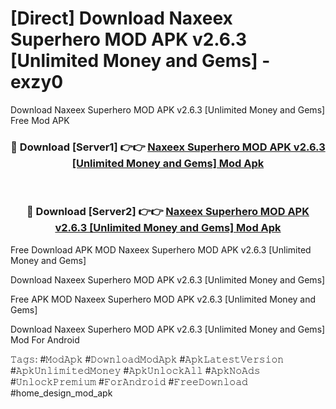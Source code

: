 # [Direct] Download Naxeex Superhero MOD APK v2.6.3 [Unlimited Money and Gems] - exzy0
Download Naxeex Superhero MOD APK v2.6.3 [Unlimited Money and Gems] Free Mod APK

<div align="center">
<h3>🔴 Download [Server1] 👉👉 <a href="https://apk-comot.site?title=Naxeex_Superhero_MOD_APK_v2.6.3_[Unlimited_Money_and_Gems]">Naxeex Superhero MOD APK v2.6.3 [Unlimited Money and Gems] Mod Apk</a></h3><br>

<h3>🔴 Download [Server2] 👉👉 <a href="https://apk-comot.site?title=Naxeex_Superhero_MOD_APK_v2.6.3_[Unlimited_Money_and_Gems]">Naxeex Superhero MOD APK v2.6.3 [Unlimited Money and Gems] Mod Apk</a></h3>
</div>


Free Download APK MOD Naxeex Superhero MOD APK v2.6.3 [Unlimited Money and Gems]

Download Naxeex Superhero MOD APK v2.6.3 [Unlimited Money and Gems] 

Free APK MOD Naxeex Superhero MOD APK v2.6.3 [Unlimited Money and Gems] 

Download Naxeex Superhero MOD APK v2.6.3 [Unlimited Money and Gems] Mod For Android

𝚃𝚊𝚐𝚜: #𝙼𝚘𝚍𝙰𝚙𝚔 #𝙳𝚘𝚠𝚗𝚕𝚘𝚊𝚍𝙼𝚘𝚍𝙰𝚙𝚔 #𝙰𝚙𝚔𝙻𝚊𝚝𝚎𝚜𝚝𝚅𝚎𝚛𝚜𝚒𝚘𝚗 #𝙰𝚙𝚔𝚄𝚗𝚕𝚒𝚖𝚒𝚝𝚎𝚍𝙼𝚘𝚗𝚎𝚢 #𝙰𝚙𝚔𝚄𝚗𝚕𝚘𝚌𝚔𝙰𝚕𝚕 #𝙰𝚙𝚔𝙽𝚘𝙰𝚍𝚜 #𝚄𝚗𝚕𝚘𝚌𝚔𝙿𝚛𝚎𝚖𝚒𝚞𝚖 #𝙵𝚘𝚛𝙰𝚗𝚍𝚛𝚘𝚒𝚍 #𝙵𝚛𝚎𝚎𝙳𝚘𝚠𝚗𝚕𝚘𝚊𝚍 #home_design_mod_apk